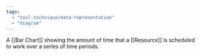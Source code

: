 ```yaml
---
tags:
  - "tool-technique/data-representation"
  - "diagram"
---
```

A [[Bar Chart]] showing the amount of time that a [[Resource]] is scheduled to work over a series of time periods.